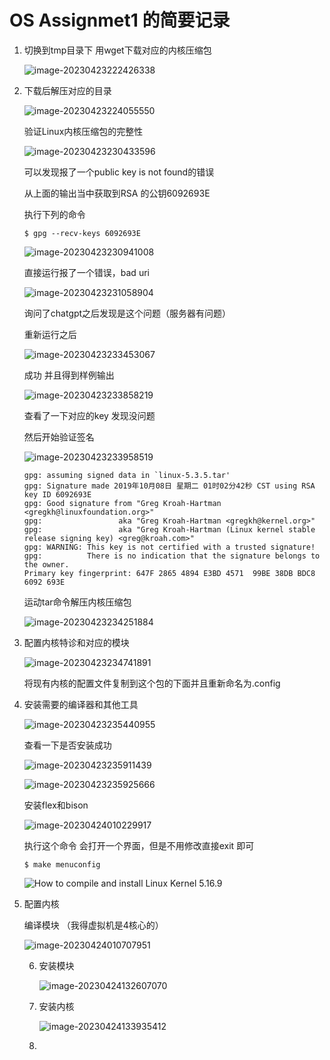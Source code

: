 # OS Assignmet1 的简要记录

1. 切换到tmp目录下 用wget下载对应的内核压缩包

   ![image-20230423222426338](./OSAssignmet1的简要记录.assets/image-20230423222426338.png)

2. 下载后解压对应的目录

   ![image-20230423224055550](./OSAssignmet1的简要记录.assets/image-20230423224055550.png)

   验证Linux内核压缩包的完整性

   ![image-20230423230433596](./OSAssignmet1的简要记录.assets/image-20230423230433596.png)

   可以发现报了一个public key is not found的错误

   从上面的输出当中获取到RSA 的公钥6092693E

   执行下列的命令

   ```shell
   $ gpg --recv-keys 6092693E
   ```

   ![image-20230423230941008](./OSAssignmet1的简要记录.assets/image-20230423230941008.png)

   直接运行报了一个错误，bad uri 

   ![image-20230423231058904](./OSAssignmet1的简要记录.assets/image-20230423231058904.png)

   询问了chatgpt之后发现是这个问题（服务器有问题）

   重新运行之后

   ![image-20230423233453067](./OSAssignmet1的简要记录.assets/image-20230423233453067.png)

    成功 并且得到样例输出

   ![image-20230423233858219](./OSAssignmet1的简要记录.assets/image-20230423233858219.png)

   查看了一下对应的key 发现没问题

   然后开始验证签名

   ![image-20230423233958519](./OSAssignmet1的简要记录.assets/image-20230423233958519.png)

   ```shell
   gpg: assuming signed data in `linux-5.3.5.tar'
   gpg: Signature made 2019年10月08日 星期二 01时02分42秒 CST using RSA key ID 6092693E
   gpg: Good signature from "Greg Kroah-Hartman <gregkh@linuxfoundation.org>"
   gpg:                 aka "Greg Kroah-Hartman <gregkh@kernel.org>"
   gpg:                 aka "Greg Kroah-Hartman (Linux kernel stable release signing key) <greg@kroah.com>"
   gpg: WARNING: This key is not certified with a trusted signature!
   gpg:          There is no indication that the signature belongs to the owner.
   Primary key fingerprint: 647F 2865 4894 E3BD 4571  99BE 38DB BDC8 6092 693E
   
   ```

   

   

   运动tar命令解压内核压缩包

   ![image-20230423234251884](./OSAssignmet1的简要记录.assets/image-20230423234251884.png)

   

3. 配置内核特诊和对应的模块

   ![image-20230423234741891](./OSAssignmet1的简要记录.assets/image-20230423234741891.png)

   将现有内核的配置文件复制到这个包的下面并且重新命名为.config 

4. 安装需要的编译器和其他工具

   ![image-20230423235440955](./OSAssignmet1的简要记录.assets/image-20230423235440955.png)

   查看一下是否安装成功

   ![image-20230423235911439](./OSAssignmet1的简要记录.assets/image-20230423235911439.png)

   ![image-20230423235925666](./OSAssignmet1的简要记录.assets/image-20230423235925666.png)

   安装flex和bison

   ![image-20230424010229917](./OSAssignmet1的简要记录.assets/image-20230424010229917.png)

   执行这个命令 会打开一个界面，但是不用修改直接exit 即可

   ```shell
   $ make menuconfig
   ```

   ![How to compile and install Linux Kernel 5.16.9](./OSAssignmet1的简要记录.assets/The-make-menuconfig-command-in-action-on-Linux-1.png)

5. 配置内核

   编译模块 （我得虚拟机是4核心的）

   ![image-20230424010707951](./OSAssignmet1的简要记录.assets/image-20230424010707951.png)

   6. 安装模块
   
      ![image-20230424132607070](./OSAssignmet1的简要记录.assets/image-20230424132607070.png)
   
   7. 安装内核
   
      ![image-20230424133935412](./OSAssignmet1的简要记录.assets/image-20230424133935412.png)
   
   8. 
   
   